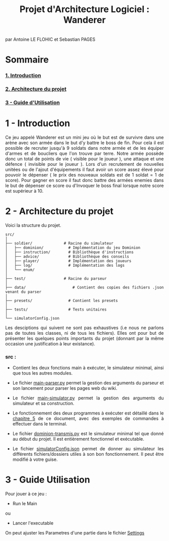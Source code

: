 <div style="text-align: justify">

# <center>Projet d'Architecture Logiciel : Wanderer</center>

<br/>
par Antoine LE FLOHIC et Sebastian PAGES
<br/>

#  Sommaire

### [1. Introduction](#-1---Introduction)

### [2. Architecture du projet](#-2---Architecture-du-projet)

### [3 - Guide d'Utilisation](#-3---Guide-Utilisation)


# 1 - Introduction

Ce jeu appelé Wanderer est un mini jeu où le but est de survivre dans une arène avec son armée dans le but d'y battre le boss de fin. Pour cela il est possible de recruter jusqu'à 9 soldats dans notre armée et de les équiper d'armes et de boucliers que l'on trouve par terre. 
Notre armée possède donc un total de points de vie ( visible pour le joueur ), une attaque et une défence ( invisible pour le joueur ). 
Lors d'un recrutement de nouvelles unitées ou de l'ajout d'équipements il faut avoir un score assez élevé pour pouvoir le dépenser ( le prix des nouveaux soldats est de 1 soldat = 1 de score).
Pour gagner en score il faut donc battre des armées enemies dans le but de dépenser ce score ou d'Invoquer le boss final lorsque notre score est supérieur à 10.


# 2 - Architecture du projet

Voici la structure du projet. 
```
src/
│
├── soldier/              # Racine du simulateur
│   ├── dominion/           # Implémentation du jeu Dominion
│   ├── instruction/        # Bibliothèque d'instructions
│   ├── advice/             # Bibliothèque des conseils
│   ├── player/             # Implémentation des joueurs
│   ├── log/                # Implémentation des logs
│   └── enum/
│
├── test/                 # Racine du parseur
│
├── data/                   # Contient des copies des fichiers .json venant du parser
│
├── presets/                # Contient les presets 
│
├── tests/                  # Tests unitaires
│
└── simulatorConfig.json
```

Les desciptions qui suivent ne sont pas exhaustives (i.e nous ne parlons pas de toutes les classes, ni de tous les fichiers). Elles ont pour but de présenter les quelques points importants du projet (donnant par la même occasion une justification à leur existance).

### **src :**

- Contient les deux fonctions main à exécuter, le simulateur minimal, ainsi que tous les autres modules.<br/>

- Le fichier [main-parser.py](src/main-parser.py) permet la gestion des arguments du parseur et son lancement pour parser les pages web du wiki.<br/>

- Le fichier [main-simulator.py](src/main-simulator.py) permet la gestion des arguments du simulateur et sa construction. <br/>

- Le fonctionnement des deux programmes à exécuter est détaillé dans le [chapitre 5](##-5---Exécuter-les-programmes) de ce document, avec des exemples de commandes à effectuer dans le terminal.

- Le fichier [dominion-transmis.py](src/dominion-transmis.py) est le simulateur minimal tel que donné au début du projet. Il est entièrement fonctionnel et exécutable.

- Le fichier [simulatorConfig.json](src/simulatorConfig.json) permet de donner au simulateur les différents fichiers/dossiers utiles à son bon fonctionnement. Il peut être modifié à votre guise.


# 3 - Guide Utilisation

Pour jouer à ce jeu :

- Run le Main

ou

- Lancer l'executable

On peut ajuster les Parametres d'une partie dans le fichier [Settings](src/soldier/gameManagement/Settings.java)

</div>
